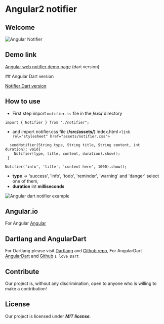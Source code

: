 # Angular2 notifier 
## Welcome

![Angular Notifier](https://woorklab.com/images/angular2-notifier.png)

## Demo link

[Angular web notifier demo page](https://augustpi.github.io/angular-dart-notifier/) (dart version)

## Angular Dart version

[Notifier Dart version](https://github.com/Augustpi/angular-dart-notifier)

## How to use

* First step import `notifier.ts` file in the **/src/** directory

```
import { Notifier } from "./notifier";
```
* and import notifier.css file (**/src/assets/**) 
index.html ```<link rel="stylesheet" href="assets/notifier.css">```


```
  sendNotifier(String type, String title, String content, int duration): void{
    Notifier(type, title, content, duration).show();
 }
```


```
Notifier('info', 'title', 'content here', 1000).show();
```

* **type** -> 'success', 'info', 'todo', 'reminder', 'warning' and 'danger' select one of them, 
* **duration** int **milliseconds**

![Angular dart notifier example](https://woorklab.com/images/notifier2.png)

## Angular.io

For Angular [Angular](http://angulardart.io)

## Dartlang and AngularDart

For Dartlang please visit [Dartlang](https://www.dartlang.org) and [Github repo](https://github.com/dart-lang),
For AngularDart [AngularDart](http://angulardart.org) and [Github](https://github.com/dart-lang/angular)
```I love Dart```

## Contribute
Our project is, without any discrimination, open to anyone who is willing to make a contribution!

## License
Our project is licensed under ***MIT license***.
